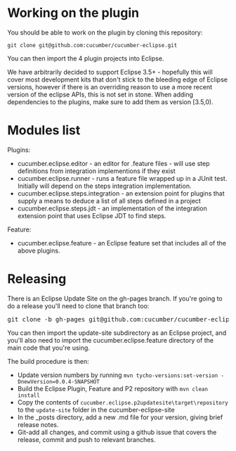Working on the plugin
=====================

You should be able to work on the plugin by cloning this repository:

    git clone git@github.com:cucumber/cucumber-eclipse.git

You can then import the 4 plugin projects into Eclipse.

We have arbitrarily decided to support Eclipse 3.5+ - hopefully this will cover most development kits that don't stick to the bleeding edge of Eclipse versions, however if there is an overriding reason to use a more recent version of the eclipse APIs, this is not set in stone. When adding dependencies to the plugins, make sure to add them as version [3.5,0).

Modules list
============

Plugins:

* cucumber.eclipse.editor - an editor for .feature files - will use step definitions from integration implementions if they exist
* cucumber.eclipse.runner - runs a feature file wrapped up in a JUnit test. Initially will depend on the steps integration implementation.
* cucumber.eclipse.steps.integration - an extension point for plugins that supply a means to deduce a list of all steps defined in a project
* cucumber.eclipse.steps.jdt - an implementation of the integration extension point that uses Eclipse JDT to find steps.

Feature:

* cucumber.eclipse.feature - an Eclipse feature set that includes all of the above plugins.

Releasing
=========

There is an Eclipse Update Site on the gh-pages branch. If you're going to do a release you'll need to clone that branch too:

<pre>git clone -b gh-pages git@github.com:cucumber/cucumber-eclipse.git cucumber-eclipse-site</pre>

You can then import the update-site subdirectory as an Eclipse project, and you'll also need to import the cucumber.eclipse.feature directory of the main code that you're using.

The build procedure is then:
* Update version numbers by running `mvn tycho-versions:set-version -DnewVersion=0.0.4-SNAPSHOT`
* Build the Eclipse Plugin, Feature and P2 repository with `mvn clean install`
* Copy the contents of `cucumber.eclipse.p2updatesite\target\repository` to the `update-site` folder in the cucumber-eclipse-site
* In the _posts directory, add a new .md file for your version, giving brief release notes.
* Git-add all changes, and commit using a github issue that covers the release, commit and push to relevant branches.


